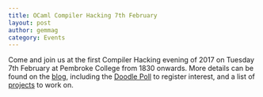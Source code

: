 ```yaml
---
title: OCaml Compiler Hacking 7th February
layout: post
author: gemmag
category: Events
---
```


Come and join us at the first Compiler Hacking evening of 2017 on Tuesday 7th February at Pembroke College from 1830 onwards. More details can be found on the [blog](http://ocamllabs.github.io/compiler-hacking/2017/01/24/february-compiler-hacking.html), including the [Doodle Poll](http://doodle.com/poll/vgh3nq2q5wgnsi5y) to register interest, and a list of [projects](https://github.com/ocamllabs/compiler-hacking/wiki/Things-to-work-on) to work on.
